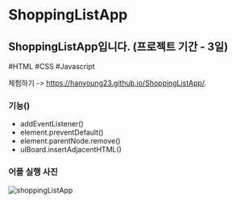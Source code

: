 # ShoppingListApp
## ShoppingListApp입니다. (프로젝트 기간 - 3일)
#HTML #CSS #Javascript

체험하기 -> https://hanyoung23.github.io/ShoppingListApp/.

### 기능()
- addEventListener()
- element.preventDefault()
- element.parentNode.remove()
- ulBoard.insertAdjacentHTML()

### 어플 실행 사진
![shoppingListApp](https://user-images.githubusercontent.com/67942048/96955894-ade55200-1531-11eb-8e42-5a0f309d0aa7.png)
